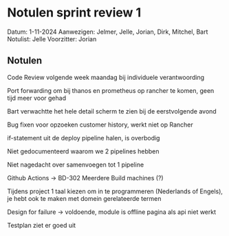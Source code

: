 # Notulen sprint review 1

Datum: 1-11-2024
Aanwezigen: Jelmer, Jelle, Jorian, Dirk, Mitchel, Bart
Notulist: Jelle
Voorzitter: Jorian

## Notulen

Code Review volgende week maandag bij individuele verantwoording

Port forwarding om bij thanos en prometheus op rancher te komen, geen tijd meer voor gehad

Bart verwachtte het hele detail scherm te zien bij de eerstvolgende avond 

Bug fixen voor opzoeken customer history, werkt niet op Rancher

if-statement uit de deploy pipeline halen, is overbodig

Niet gedocumenteerd waarom we 2 pipelines hebben

Niet nagedacht over samenvoegen tot 1 pipeline

Github Actions -> BD-302 Meerdere Build machines (?)

Tijdens project 1 taal kiezen om in te programmeren (Nederlands of Engels), je hebt ook te maken met domein gerelateerde termen

Design for failure -> voldoende, module is offline pagina als api niet werkt

Testplan ziet er goed uit
